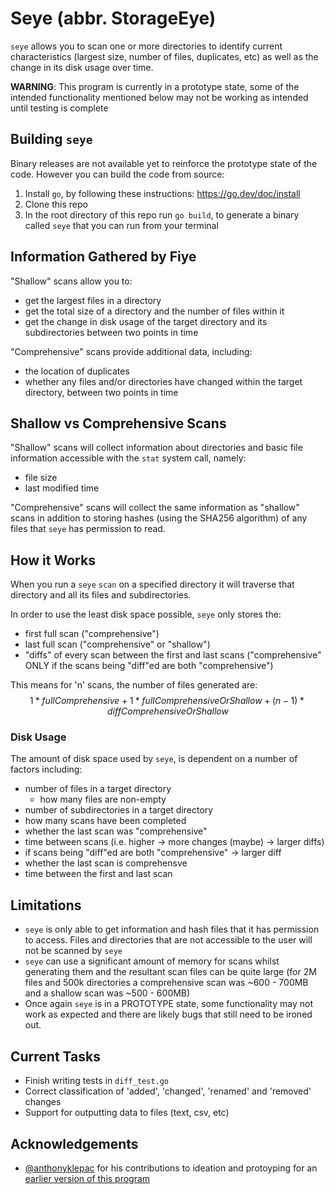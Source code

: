 # Seye (abbr. StorageEye)
`seye` allows you to scan one or more directories to identify current characteristics (largest size, number of files, duplicates, etc) as well as the change in its disk usage over time.

**WARNING**: This program is currently in a prototype state, some of the intended functionality mentioned below may not be working as intended until testing is complete

## Building `seye`
Binary releases are not available yet to reinforce the prototype state of the code. However you can build the code from source:
1. Install `go`, by following these instructions: https://go.dev/doc/install
2. Clone this repo
2. In the root directory of this repo run `go build`, to generate a binary called `seye` that you can run from your terminal

## Information Gathered by Fiye
"Shallow" scans allow you to:
- get the largest files in a directory
- get the total size of a directory and the number of files within it
- get the change in disk usage of the target directory and its subdirectories between two points in time

"Comprehensive" scans provide additional data, including:
- the location of duplicates
- whether any files and/or directories have changed within the target directory, between two points in time 

## Shallow vs Comprehensive Scans
"Shallow" scans will collect information about directories and basic file information accessible with the `stat` system call, namely:
- file size
- last modified time

"Comprehensive" scans will collect the same information as "shallow" scans in addition to storing hashes (using the SHA256 algorithm) of any files that `seye` has permission to read.

## How it Works
When you run a `seye` `scan` on a specified directory it will traverse that directory and all its files and subdirectories.

In order to use the least disk space possible, `seye` only stores the:
- first full scan ("comprehensive")
- last full scan ("comprehensive" or "shallow")
- "diffs" of every scan between the first and last scans ("comprehensive" ONLY if the scans being "diff"ed are both "comprehensive")

This means for 'n' scans, the number of files generated are: 
$$1 * fullComprehensive + 1 * fullComprehensiveOrShallow + (n-1) * diffComprehensiveOrShallow$$

### Disk Usage
The amount of disk space used by `seye`, is dependent on a number of factors including:
- number of files in a target directory
  - how many files are non-empty 
- number of subdirectories in a target directory
- how many scans have been completed
- whether the last scan was "comprehensive"
- time between scans (i.e. higher -> more changes (maybe) -> larger diffs)
- if scans being "diff"ed are both "comprehensive" -> larger diff
- whether the last scan is comprehensve
- time between the first and last scan

## Limitations
- `seye` is only able to get information and hash files that it has permission to access. Files and directories that are not accessible to the user will not be scanned by `seye`
- `seye` can use a significant amount of memory for scans whilst generating them and the resultant scan files can be quite large
(for 2M files and 500k directories a comprehensive scan was ~600 - 700MB and a shallow scan was ~500 - 600MB)
- Once again `seye` is in a PROTOTYPE state, some functionality may not work as expected and there are likely bugs that still need to be ironed out.

## Current Tasks
- Finish writing tests in `diff_test.go`
- Correct classification of 'added', 'changed', 'renamed' and 'removed' changes
- Support for outputting data to files (text, csv, etc)

## Acknowledgements
- [@anthonyklepac](https://github.com/anthonyklepac) for his contributions to ideation and protoyping for an [earlier version of this program](https://github.com/pericles-tpt/StorageEye)
